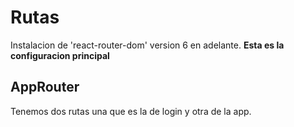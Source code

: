 # Rutas
Instalacion de 'react-router-dom' version 6 en adelante.
**Esta es la configuracion principal**
## AppRouter
Tenemos dos rutas una que es la de login y otra de la app.
